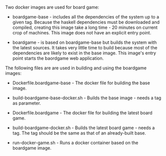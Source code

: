

Two docker images are used for board game:

- boardgame-base - includes all the dependencies of the system up to a
  given tag. Because the haskell dependencies must be downloaded and compiled,
  creating this image take a long time - 20 minutes on current crop of 
  machines. This image does not have an explicit entry point.

- boardgame - is based on boardgame-base but builds the system with the 
  latest sources. It takes very little time to build because most of 
  the dependencies are likely to exist in the base image. This image's
  entry point starts the baordgame web application.

The following files are are used in building and using the boardgame
images:

- Dockerfile.boardgame-base - The docker file for building the base image.

- build-boardgame-base-docker.sh - Builds the base image - needs a tag as 
  parameter.

- Dockerfile.boardgame - The docker file for building the latest board game.

- build-boardgame-docker.sh - Builds the latest board game - needs a tag.
  The tag should be the same as that of an already-built base.

- run-docker-game.sh - Runs a docker container based on the boardgame image.


